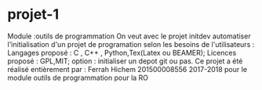 # projet-1
Module :outils de programmation
On veut avec le projet initdev automatiser l'initialisation d'un projet de programation selon les besoins de l'utilisateurs :
Langages proposé : C , C++ , Python,Tex(Latex ou BEAMER);
Licences proposé : GPL,MIT;
option : initialiser un depot git ou pas. 
 Ce projet a été réalisé entièrement par : Ferrah Hichem 201500008556 2017-2018 pour le module outils de programmation pour la RO

